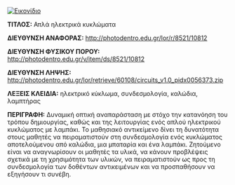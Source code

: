 [![Εικονίδιο](http://photodentro.edu.gr/lor/retrieve/60015/circuits.zip_teaser.jpg)](http://photodentro.edu.gr/lor/r/8521/10812)

**ΤΙΤΛΟΣ:** Απλά ηλεκτρικά κυκλώματα

**ΔΙΕΥΘΥΝΣΗ ΑΝΑΦΟΡΑΣ:** http://photodentro.edu.gr/lor/r/8521/10812

**ΔΙΕΥΘΥΝΣΗ ΦΥΣΙΚΟΥ ΠΟΡΟΥ:** http://photodentro.edu.gr/v/item/ds/8521/10812

**ΔΙΕΥΘΥΝΣΗ ΛΗΨΗΣ:** http://photodentro.edu.gr/lor/retrieve/60108/circuits_v1.0_pidx0056373.zip

**ΛΕΞΕΙΣ ΚΛΕΙΔΙΑ:** ηλεκτρικό κύκλωμα, συνδεσμολογία, καλώδια, λαμπτήρας

**ΠΕΡΙΓΡΑΦΗ:** Δυναμική οπτική αναπαράσταση με στόχο την κατανόηση του τρόπου δημιουργίας, καθώς και της λειτουργίας ενός απλού ηλεκτρικού κυκλώματος με λαμπάκι.
Το μαθησιακό αντικείμενο δίνει τη δυνατότητα στους μαθητές να πειραματιστούν στη συνδεσμολογία ενός κυκλώματος αποτελούμενου από καλώδια, μια μπαταρία και ένα λαμπάκι. Ζητούμενο είναι να αναγνωρίσουν οι μαθητές τα υλικά, να κάνουν προβλέψεις σχετικά με τη χρησιμότητα των υλικών, να πειραματιστούν ως προς τη συνδεσμολογία των δοθέντων αντικειμένων και να προσπαθήσουν να εξηγήσουν τι συνέβη.
